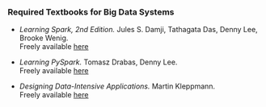 ### Required Textbooks for Big Data Systems

- *Learning Spark, 2nd Edition.* Jules S. Damji, Tathagata Das, Denny Lee, Brooke Wenig.  
Freely available [here](https://learning.oreilly.com/library/view/learning-spark-2nd/9781492050032/?ar=)

- *Learning PySpark.* Tomasz Drabas, Denny Lee.  
Freely available [here](https://learning.oreilly.com/library/view/learning-pyspark/9781786463708/?ar=)


- *Designing Data-Intensive Applications.* Martin Kleppmann.  
Freely available [here](https://learning.oreilly.com/library/view/designing-data-intensive-applications/9781491903063/)

